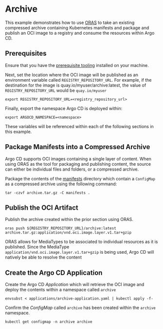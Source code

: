 # Archive

This example demonstrates how to use [ORAS](https://oras.land) to take an existing compressed archive containing Kubernetes manifests and package and publish an OCI image to a registry and consume the resources within Argo CD.

## Prerequisites

Ensure that you have the [prerequisite tooling](../README.md#tools) installed on your machine.

Next, set the location where the OCI image will be published as an environment variable called `REGISTRY_REPOSITORY_URL`. For example, if the destination for the image is quay.io/myuser/archive:latest, the value of `REGISTRY_REPOSITORY_URL` would be `quay.io/myuser`

```shell
export REGISTRY_REPOSITORY_URL=<registry_repository_url>
```

Finally, export the namespace Argo CD is deployed within:

```shell
export ARGOCD_NAMESPACE=<namespace>
```

These variables will be referenced within each of the following sections in this example.

## Package Manifests into a Compressed Archive

Argo CD supports OCI images containing a single layer of content. When using ORAS as the tool for packaging and publishing content, the source can either be individual files and folders, or a compressed archive.

Package the contents of the [manifests](manifests) directory which contain a `ConfigMap` as a compressed archive using the following command:

```shell
tar -czvf archive.tar.gz -C manifests .
```

## Publish the OCI Artifact

Publish the archive created within the prior section using ORAS.

```script
oras push ${REGISTRY_REPOSITORY_URL}/archive:latest archive.tar.gz:application/vnd.oci.image.layer.v1.tar+gzip
```

ORAS allows for MediaTypes to be associated to individual resources as it is published. Since the MediaType `application/vnd.oci.image.layer.v1.tar+gzip` is being used, Argo CD will natively be able to resolve the content 

## Create the Argo CD Application

Create the Argo CD _Application_ which will retrieve the OCI image and deploy the contents within a namespace called `archive`

```shell
envsubst < applications/archive-application.yaml | kubectl apply -f-
```

Confirm the _ConfigMap_ called `archive` has been created within the `archive` namespace.

```
kubectl get configmap -n archive archive
```
